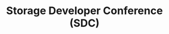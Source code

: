 ---
title: Storage Developer Conference (SDC)
startDate: 2023-11-16  # Start date of the event
endDate: 2023-11-18    # End date of the event. Leave blank if the event is one day.
taxonomy:
  - events  # Add your event category here
location: Hyatt Regency Santa Clara  # Optional
description: Steve joined a panelist discussion with Astera Labs, XConn Technologies, and Intel to discuss "CXL - Advancing Coherent Connectivity".
eventURL: https://www.sniadeveloper.org/events/agenda/session/513
---